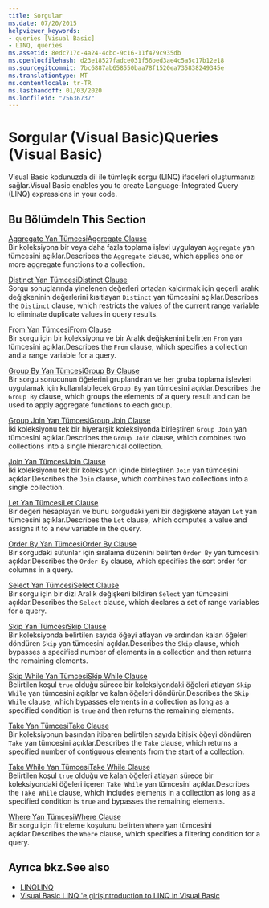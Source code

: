 ```yaml
---
title: Sorgular
ms.date: 07/20/2015
helpviewer_keywords:
- queries [Visual Basic]
- LINQ, queries
ms.assetid: 8edc717c-4a24-4cbc-9c16-11f479c935db
ms.openlocfilehash: d23e18527fadce031f56bed3ae4c5a5c17b12e18
ms.sourcegitcommit: 7bc6887ab658550baa78f1520ea735838249345e
ms.translationtype: MT
ms.contentlocale: tr-TR
ms.lasthandoff: 01/03/2020
ms.locfileid: "75636737"
---
```

# <a name="queries-visual-basic"></a><span data-ttu-id="0e227-102">Sorgular (Visual Basic)</span><span class="sxs-lookup"><span data-stu-id="0e227-102">Queries (Visual Basic)</span></span>
<span data-ttu-id="0e227-103">Visual Basic kodunuzda dil ile tümleşik sorgu (LINQ) ifadeleri oluşturmanızı sağlar.</span><span class="sxs-lookup"><span data-stu-id="0e227-103">Visual Basic enables you to create Language-Integrated Query (LINQ) expressions in your code.</span></span>  
  
## <a name="in-this-section"></a><span data-ttu-id="0e227-104">Bu Bölümde</span><span class="sxs-lookup"><span data-stu-id="0e227-104">In This Section</span></span>  
 [<span data-ttu-id="0e227-105">Aggregate Yan Tümcesi</span><span class="sxs-lookup"><span data-stu-id="0e227-105">Aggregate Clause</span></span>](../../../visual-basic/language-reference/queries/aggregate-clause.md)  
 <span data-ttu-id="0e227-106">Bir koleksiyona bir veya daha fazla toplama işlevi uygulayan `Aggregate` yan tümcesini açıklar.</span><span class="sxs-lookup"><span data-stu-id="0e227-106">Describes the `Aggregate` clause, which applies one or more aggregate functions to a collection.</span></span>  
  
 [<span data-ttu-id="0e227-107">Distinct Yan Tümcesi</span><span class="sxs-lookup"><span data-stu-id="0e227-107">Distinct Clause</span></span>](../../../visual-basic/language-reference/queries/distinct-clause.md)  
 <span data-ttu-id="0e227-108">Sorgu sonuçlarında yinelenen değerleri ortadan kaldırmak için geçerli aralık değişkeninin değerlerini kısıtlayan `Distinct` yan tümcesini açıklar.</span><span class="sxs-lookup"><span data-stu-id="0e227-108">Describes the `Distinct` clause, which restricts the values of the current range variable to eliminate duplicate values in query results.</span></span>  
  
 [<span data-ttu-id="0e227-109">From Yan Tümcesi</span><span class="sxs-lookup"><span data-stu-id="0e227-109">From Clause</span></span>](../../../visual-basic/language-reference/queries/from-clause.md)  
 <span data-ttu-id="0e227-110">Bir sorgu için bir koleksiyonu ve bir Aralık değişkenini belirten `From` yan tümcesini açıklar.</span><span class="sxs-lookup"><span data-stu-id="0e227-110">Describes the `From` clause, which specifies a collection and a range variable for a query.</span></span>  
  
 [<span data-ttu-id="0e227-111">Group By Yan Tümcesi</span><span class="sxs-lookup"><span data-stu-id="0e227-111">Group By Clause</span></span>](../../../visual-basic/language-reference/queries/group-by-clause.md)  
 <span data-ttu-id="0e227-112">Bir sorgu sonucunun öğelerini gruplandıran ve her gruba toplama işlevleri uygulamak için kullanılabilecek `Group By` yan tümcesini açıklar.</span><span class="sxs-lookup"><span data-stu-id="0e227-112">Describes the `Group By` clause, which groups the elements of a query result and can be used to apply aggregate functions to each group.</span></span>  
  
 [<span data-ttu-id="0e227-113">Group Join Yan Tümcesi</span><span class="sxs-lookup"><span data-stu-id="0e227-113">Group Join Clause</span></span>](../../../visual-basic/language-reference/queries/group-join-clause.md)  
 <span data-ttu-id="0e227-114">İki koleksiyonu tek bir hiyerarşik koleksiyonda birleştiren `Group Join` yan tümcesini açıklar.</span><span class="sxs-lookup"><span data-stu-id="0e227-114">Describes the `Group Join` clause, which combines two collections into a single hierarchical collection.</span></span>  
  
 [<span data-ttu-id="0e227-115">Join Yan Tümcesi</span><span class="sxs-lookup"><span data-stu-id="0e227-115">Join Clause</span></span>](../../../visual-basic/language-reference/queries/join-clause.md)  
 <span data-ttu-id="0e227-116">İki koleksiyonu tek bir koleksiyon içinde birleştiren `Join` yan tümcesini açıklar.</span><span class="sxs-lookup"><span data-stu-id="0e227-116">Describes the `Join` clause, which combines two collections into a single collection.</span></span>  
  
 [<span data-ttu-id="0e227-117">Let Yan Tümcesi</span><span class="sxs-lookup"><span data-stu-id="0e227-117">Let Clause</span></span>](../../../visual-basic/language-reference/queries/let-clause.md)  
 <span data-ttu-id="0e227-118">Bir değeri hesaplayan ve bunu sorgudaki yeni bir değişkene atayan `Let` yan tümcesini açıklar.</span><span class="sxs-lookup"><span data-stu-id="0e227-118">Describes the `Let` clause, which computes a value and assigns it to a new variable in the query.</span></span>  
  
 [<span data-ttu-id="0e227-119">Order By Yan Tümcesi</span><span class="sxs-lookup"><span data-stu-id="0e227-119">Order By Clause</span></span>](../../../visual-basic/language-reference/queries/order-by-clause.md)  
 <span data-ttu-id="0e227-120">Bir sorgudaki sütunlar için sıralama düzenini belirten `Order By` yan tümcesini açıklar.</span><span class="sxs-lookup"><span data-stu-id="0e227-120">Describes the `Order By` clause, which specifies the sort order for columns in a query.</span></span>  
  
 [<span data-ttu-id="0e227-121">Select Yan Tümcesi</span><span class="sxs-lookup"><span data-stu-id="0e227-121">Select Clause</span></span>](../../../visual-basic/language-reference/queries/select-clause.md)  
 <span data-ttu-id="0e227-122">Bir sorgu için bir dizi Aralık değişkeni bildiren `Select` yan tümcesini açıklar.</span><span class="sxs-lookup"><span data-stu-id="0e227-122">Describes the `Select` clause, which declares a set of range variables for a query.</span></span>  
  
 [<span data-ttu-id="0e227-123">Skip Yan Tümcesi</span><span class="sxs-lookup"><span data-stu-id="0e227-123">Skip Clause</span></span>](../../../visual-basic/language-reference/queries/skip-clause.md)  
 <span data-ttu-id="0e227-124">Bir koleksiyonda belirtilen sayıda öğeyi atlayan ve ardından kalan öğeleri döndüren `Skip` yan tümcesini açıklar.</span><span class="sxs-lookup"><span data-stu-id="0e227-124">Describes the `Skip` clause, which bypasses a specified number of elements in a collection and then returns the remaining elements.</span></span>  
  
 [<span data-ttu-id="0e227-125">Skip While Yan Tümcesi</span><span class="sxs-lookup"><span data-stu-id="0e227-125">Skip While Clause</span></span>](../../../visual-basic/language-reference/queries/skip-while-clause.md)  
 <span data-ttu-id="0e227-126">Belirtilen koşul `true` olduğu sürece bir koleksiyondaki öğeleri atlayan `Skip While` yan tümcesini açıklar ve kalan öğeleri döndürür.</span><span class="sxs-lookup"><span data-stu-id="0e227-126">Describes the `Skip While` clause, which bypasses elements in a collection as long as a specified condition is `true` and then returns the remaining elements.</span></span>  
  
 [<span data-ttu-id="0e227-127">Take Yan Tümcesi</span><span class="sxs-lookup"><span data-stu-id="0e227-127">Take Clause</span></span>](../../../visual-basic/language-reference/queries/take-clause.md)  
 <span data-ttu-id="0e227-128">Bir koleksiyonun başından itibaren belirtilen sayıda bitişik öğeyi döndüren `Take` yan tümcesini açıklar.</span><span class="sxs-lookup"><span data-stu-id="0e227-128">Describes the `Take` clause, which returns a specified number of contiguous elements from the start of a collection.</span></span>  
  
 [<span data-ttu-id="0e227-129">Take While Yan Tümcesi</span><span class="sxs-lookup"><span data-stu-id="0e227-129">Take While Clause</span></span>](../../../visual-basic/language-reference/queries/take-while-clause.md)  
 <span data-ttu-id="0e227-130">Belirtilen koşul `true` olduğu ve kalan öğeleri atlayan sürece bir koleksiyondaki öğeleri içeren `Take While` yan tümcesini açıklar.</span><span class="sxs-lookup"><span data-stu-id="0e227-130">Describes the `Take While` clause, which includes elements in a collection as long as a specified condition is `true` and bypasses the remaining elements.</span></span>  
  
 [<span data-ttu-id="0e227-131">Where Yan Tümcesi</span><span class="sxs-lookup"><span data-stu-id="0e227-131">Where Clause</span></span>](../../../visual-basic/language-reference/queries/where-clause.md)  
 <span data-ttu-id="0e227-132">Bir sorgu için filtreleme koşulunu belirten `Where` yan tümcesini açıklar.</span><span class="sxs-lookup"><span data-stu-id="0e227-132">Describes the `Where` clause, which specifies a filtering condition for a query.</span></span>  
  
## <a name="see-also"></a><span data-ttu-id="0e227-133">Ayrıca bkz.</span><span class="sxs-lookup"><span data-stu-id="0e227-133">See also</span></span>

- [<span data-ttu-id="0e227-134">LINQ</span><span class="sxs-lookup"><span data-stu-id="0e227-134">LINQ</span></span>](../../../visual-basic/programming-guide/language-features/linq/index.md)
- [<span data-ttu-id="0e227-135">Visual Basic LINQ 'e giriş</span><span class="sxs-lookup"><span data-stu-id="0e227-135">Introduction to LINQ in Visual Basic</span></span>](../../../visual-basic/programming-guide/language-features/linq/introduction-to-linq.md)
